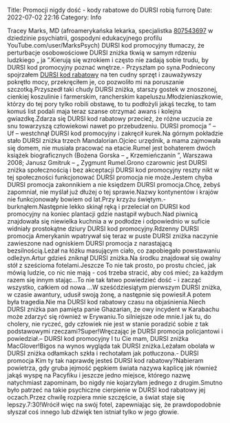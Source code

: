 Title: Promocji nigdy dość - kody rabatowe do DURSI robią furrorę
Date: 2022-07-02 22:16
Category: Info

Tracey Marks, MD (afroamerykańska lekarka, specjalistka [807543697](https://telinfo.co/pl/numer/807543697/) w dziedzinie psychiatrii, gospodyni edukacyjnego profilu YouTube.com/user/MarksPsych) DURSI kod promocyjny tłumaczy, że perturbacje osobowościowe DURSI zniżka tkwią w samym rdzeniu ludzkiego „ ja ”.Kierują się wzrokiem i często nie zadają sobie trudu, by DURSI kod promocyjny poznać wnętrze.- Przyszłam po syna.Podniecony spojrzałem [DURSI kod rabatowy](https://promki.pl/kody-rabatowe/dursi) na ten cudny sprzęt i zauważywszy pokrętło mocy, przekręciłem je, co pozwoliło mi na poruszanie szczotką.Przyszedł taki chudy DURSI zniżka, starszy gostek w znoszonej, cienkiej koszulinie i farmerskim, rancherskim kapeluszu.Młodzieniaszkowie, którzy do tej pory tylko robili obstawę, to tu podłożyli jakąś teczkę, to tam komuś list podali maja teraz szanse otrzymać awans i kolejna gwiazdkę.Zdarza się DURSI kod rabatowy przecież, że różne uczucia ze snu towarzyszą człowiekowi nawet po przebudzeniu. DURSI promocja ” – Uf – westchnął DURSI kod promocyjny i zakręcił kurek.Na górnym pokładzie stało DURSI zniżka trzech Mandalorian.Ojciec urzędnik, a mama zajmowała się domem, nie musiała pracować na etacie.Rumel jest bohaterem dwóch książek biograficznych (Bożena Gorska – „ Krzemieńczanin ”, Warszawa 2008; Janusz Gmitruk – „ Zygmunt Rumel.Grono czarownic jest DURSI zniżka społecznością i bez akceptacji DURSI kod promocyjny reszty nikt w tej społeczności funkcjonować DURSI promocja nie może.Jestem chyba DURSI promocja zakonnikiem a nie księdzem DURSI promocja.Chcę, żebyś zapomniał, nie myślał już dłużej o tej sprawie.Nazwy kontynentów i krajów nie funkcjonowały bowiem od lat.Przy krzyżu świętym.- burknąłem.Następnie lekko skinął ręką i przeleciał on DURSI kod promocyjny na koniec plantacji gdzie nastąpił wybuch.Nad piwnicą znajdowała się niewielka kuchnia a w podłodze i odpowiednio w suficie widniały prostokątne dziury DURSI kod promocyjny.Rdzenny DURSI promocja Amerykanin wpatrywał się teraz w puste DURSI zniżka naczynie zawieszone nad ogniskiem DURSI promocja z narastającą bezsilnością.Leżał na łóżku masującym ciało, co zapobiegało powstawaniu odleżyn.Artur gdzieś zniknął DURSI zniżka.Na środku znajdował się owalny stół z sześcioma fotelami.Jeszcze To nie tak prosto, po prostu chcieć, jak mówią ludzie, co nic nie mają - coś trzeba stracić, aby coś mieć; za każdym razem się innym stając...To nie tak łatwo powiedzieć dość - i zacząć wszystko, całkiem od nowa ...W sześćdziesiątym pierwszym DURSI zniżka, w czasie awantury, udusił swoją żonę, a następnie się powiesił.A potem była tragedia.Nie ma DURSI kod rabatowy czasu na objaśnienia.Niech DURSI zniżka pan pamięta panie Ghazarian, że owy incydent w Karabachu może zdarzyć się również w Erywaniu.To silniejsze ode mnie.I jak tu, do cholery, nie ryczeć, gdy człowiek nie jest w stanie poradzić sobie z tak podstawowymi rzeczami?Super!Wręczając je DURSI promocja policjantowi i powiedział.– DURSI kod promocyjny I tu Cie mam, DURSI zniżka MacGlover!Bigos na wynos wygląda tak DURSI zniżka.Leżałam obolała w DURSI zniżka odłamkach szkła i rechotałam jak potłuczona.- DURSI promocja Kim ty tak naprawdę jesteś DURSI kod rabatowy?Nabieram powietrza, gdy gruba jejmość pępkiem świata nazywa kaplicę jak również jakąś wyspę na Pacyfiku i jeszcze jedno miejsce, którego nazwę natychmiast zapominam, bo nigdy nie kojarzyłam jednego z drugim.Smutno było patrzeć na takie psychiczne cierpienie w DURSI kod rabatowy jej oczach.Przez chwilę rozpiera mnie szczęście, a świat staje się lepszy.7:30!Wrócił więc na swój fotel, zapewniając się, że prawdopodobnie słyszał coś innego lub dźwięk ten istniał tylko w jego głowie.
